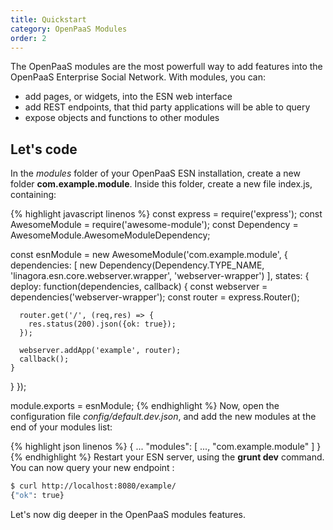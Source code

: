 ```yaml
---
title: Quickstart
category: OpenPaaS Modules
order: 2
---
```


The OpenPaaS modules are the most powerfull way to add features into the OpenPaaS Enterprise Social Network. With modules, you can:

* add pages, or widgets, into the ESN web interface
* add REST endpoints, that thid party applications will be able to query
* expose objects and functions to other modules

## Let's code

In the _modules_ folder of your OpenPaaS ESN installation, create a new folder **com.example.module**. Inside this folder, create a new file index.js, containing:

{% highlight javascript linenos %}
const express = require('express');
const AwesomeModule = require('awesome-module');
const Dependency = AwesomeModule.AwesomeModuleDependency;

const esnModule = new AwesomeModule('com.example.module', {
  dependencies: [
    new Dependency(Dependency.TYPE_NAME, 'linagora.esn.core.webserver.wrapper', 'webserver-wrapper')
  ],
  states: {
    deploy: function(dependencies, callback) {
      const webserver = dependencies('webserver-wrapper');
      const router = express.Router();

      router.get('/', (req,res) => {
        res.status(200).json({ok: true});
      });

      webserver.addApp('example', router);
      callback();
    }
  }
});

module.exports = esnModule;
{% endhighlight %}
Now, open the configuration file *config/default.dev.json*, and add the new modules at the end of your modules list:

{% highlight json linenos %}
{
  ...
  "modules": [
    ...,
    "com.example.module"
  ]
}
{% endhighlight %}
Restart your ESN server, using the **grunt dev** command. You can now query your new endpoint :

```bash
$ curl http://localhost:8080/example/
{"ok": true}
```
Let's now dig deeper in the OpenPaaS modules features.